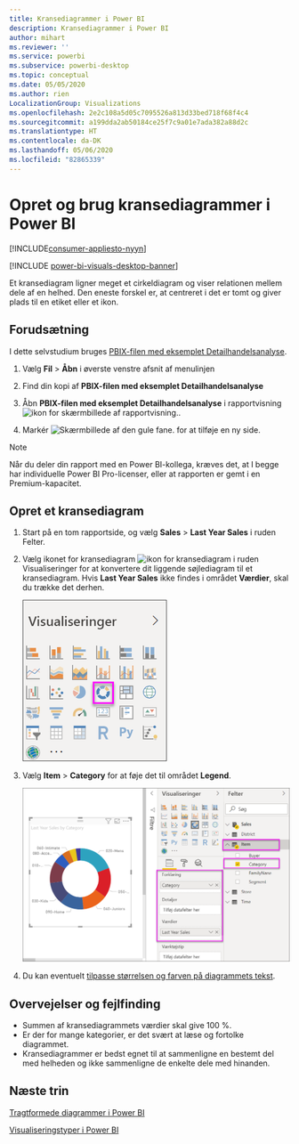 ```yaml
---
title: Kransediagrammer i Power BI
description: Kransediagrammer i Power BI
author: mihart
ms.reviewer: ''
ms.service: powerbi
ms.subservice: powerbi-desktop
ms.topic: conceptual
ms.date: 05/05/2020
ms.author: rien
LocalizationGroup: Visualizations
ms.openlocfilehash: 2e2c108a5d05c7095526a813d33bed718f68f4c4
ms.sourcegitcommit: a199dda2ab50184ce25f7c9a01e7ada382a88d2c
ms.translationtype: HT
ms.contentlocale: da-DK
ms.lasthandoff: 05/06/2020
ms.locfileid: "82865339"
---
```

# <a name="create-and-use-doughnut-charts-in-power-bi"></a>Opret og brug kransediagrammer i Power BI

[!INCLUDE[consumer-appliesto-nyyn](../includes/consumer-appliesto-nyyn.md)]

[!INCLUDE [power-bi-visuals-desktop-banner](../includes/power-bi-visuals-desktop-banner.md)]

Et kransediagram ligner meget et cirkeldiagram og viser relationen mellem dele af en helhed. Den eneste forskel er, at centreret i det er tomt og giver plads til en etiket eller et ikon.

## <a name="prerequisite"></a>Forudsætning

I dette selvstudium bruges [PBIX-filen med eksemplet Detailhandelsanalyse](https://download.microsoft.com/download/9/6/D/96DDC2FF-2568-491D-AAFA-AFDD6F763AE3/Retail%20Analysis%20Sample%20PBIX.pbix).

1. Vælg **Fil** > **Åbn** i øverste venstre afsnit af menulinjen
   
2. Find din kopi af **PBIX-filen med eksemplet Detailhandelsanalyse**

1. Åbn **PBIX-filen med eksemplet Detailhandelsanalyse** i rapportvisning ![ikon for skærmbillede af rapportvisning.](media/power-bi-visualization-kpi/power-bi-report-view.png).

1. Markér ![Skærmbillede af den gule fane.](media/power-bi-visualization-kpi/power-bi-yellow-tab.png) for at tilføje en ny side.


> [!NOTE]
> Når du deler din rapport med en Power BI-kollega, kræves det, at I begge har individuelle Power BI Pro-licenser, eller at rapporten er gemt i en Premium-kapacitet.    

## <a name="create-a-doughnut-chart"></a>Opret et kransediagram

1. Start på en tom rapportside, og vælg **Sales** \> **Last Year Sales** i ruden Felter.  
   
3. Vælg ikonet for kransediagram ![ikon for kransediagram](media/power-bi-visualization-doughnut-charts/power-bi-icon.png) i ruden Visualiseringer for at konvertere dit liggende søjlediagram til et kransediagram. Hvis **Last Year Sales** ikke findes i området **Værdier**, skal du trække det derhen.
     
   ![Visualiseringsrude med kransediagram valgt](media/power-bi-visualization-doughnut-charts/power-bi-doughnut-chart.png)

4. Vælg **Item** \> **Category** for at føje det til området **Legend**. 
     
    ![kransediagram ud for ruden Felter](media/power-bi-visualization-doughnut-charts/power-bi-doughnut-done.png)

5. Du kan eventuelt [tilpasse størrelsen og farven på diagrammets tekst](power-bi-visualization-customize-title-background-and-legend.md). 

## <a name="considerations-and-troubleshooting"></a>Overvejelser og fejlfinding
* Summen af kransediagrammets værdier skal give 100 %.
* Er der for mange kategorier, er det svært at læse og fortolke diagrammet.
* Kransediagrammer er bedst egnet til at sammenligne en bestemt del med helheden og ikke sammenligne de enkelte dele med hinanden. 

## <a name="next-steps"></a>Næste trin
[Tragtformede diagrammer i Power BI](power-bi-visualization-funnel-charts.md)

[Visualiseringstyper i Power BI](power-bi-visualization-types-for-reports-and-q-and-a.md)


